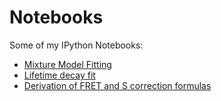 Notebooks
=========

Some of my IPython Notebooks:

* [Mixture Model Fitting](http://nbviewer.ipython.org/urls/raw.github.com/tritemio/notebooks/master/Mixture_Model_Fitting.ipynb)
* [Lifetime decay fit](http://nbviewer.ipython.org/urls/raw.github.com/tritemio/notebooks/master/Lifetime_decay_fit.ipynb)
* [Derivation of FRET and S correction formulas](http://nbviewer.ipython.org/urls/raw.github.com/tritemio/notebooks/master/Derivation%20of%20FRET%20and%20S%20correction%20formulas.ipynb)